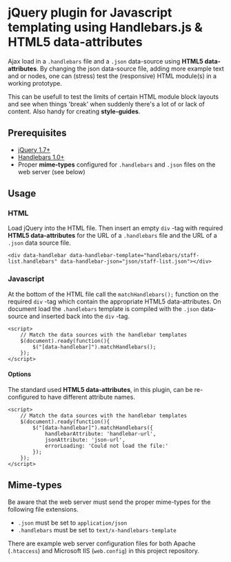 # jQuery plugin for Javascript templating using Handlebars.js & HTML5 data-attributes

Ajax load in a `.handlebars` file and a `.json` data-source using **HTML5 data-attributes**.  By changing the json data-source file, adding more example text and or nodes, one can (stress) test the (responsive) HTML module(s) in a working prototype.

This can be usefull to test the limits of certain HTML module block layouts and see when things 'break' when suddenly there's a lot of or lack of content. Also handy for creating **style-guides**.

## Prerequisites

* [jQuery 1.7+](http://jquery.com/)
* [Handlebars 1.0+](http://handlebarsjs.com/)
* Proper **mime-types** configured for `.handlebars` and `.json` files on the web server (see below)


## Usage

### HTML

Load jQuery into the HTML file. Then insert an empty `div` -tag with required **HTML5 data-attributes** for the URL of a `.handlebars` file and the URL of 
a `.json` data source file.

`<div data-handlebar data-handlebar-template="handlebars/staff-list.handlebars" data-handlebar-json="json/staff-list.json"></div>`

### Javascript

At the bottom of the HTML file call the `matchHandlebars();` function on the required `div` -tag which contain the appropriate HTML5 data-attributes. On document load the `.handlebars` template is compiled with the `.json` data-source and inserted back into the `div` -tag.

	<script>
		// Match the data sources with the handlebar templates
		$(document).ready(function(){
			$("[data-handlebar]").matchHandlebars();
		});
	</script>

#### Options

The standard used **HTML5 data-attributes**, in this plugin, can be re-configured to have different attribute names.

	<script>
		// Match the data sources with the handlebar templates
		$(document).ready(function(){
			$("[data-handlebar]").matchHandlebars({
				handlebarAttribute: 'handlebar-url',
				jsonAttribute: 'json-url',
				errorLoading: 'Could not load the file:'
			});
		});
	</script>

## Mime-types

Be aware that the web server must send the proper mime-types for the following file extensions.

* `.json` must be set to `application/json`
* `.handlebars` must be set to `text/x-handlebars-template`

There are example web server configuration files for both Apache (`.htaccess`) and Microsoft IIS (`web.config`) in this project repository.